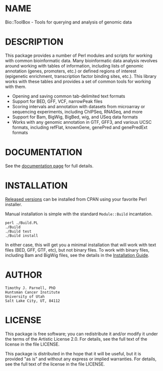 # NAME

Bio::ToolBox - Tools for querying and analysis of genomic data

# DESCRIPTION

This package provides a number of Perl modules and scripts for working 
with common bioinformatic data. Many bioinformatic data analysis revolves 
around working with tables of information, including lists of 
genomic annotation (genes, promoters, etc.) or defined regions 
of interest (epigenetic enrichment, transcription factor binding 
sites, etc.). This library works with these tables and provides 
a set of common tools for working with them.

- Opening and saving common tab-delimited text formats
- Support for BED, GFF, VCF, narrowPeak files
- Scoring intervals and annotation with datasets from microarray or sequencing
experiments, including ChIPSeq, RNASeq, and more
- Support for Bam, BigWig, BigBed, wig, and USeq data formats
- Works with any genomic annotation in GTF, GFF3, and various UCSC formats, including
refFlat, knownGene, genePred and genePredExt formats

# DOCUMENTATION

See the [documentation page](https://tjparnell.github.io/biotoolbox) for full details.

# INSTALLATION

[Released versions](https://metacpan.org/pod/Bio::ToolBox) can be installed 
from CPAN using your favorite Perl installer.

Manual installation is simple with the standard `Module::Build` incantation. 

    perl ./Build.PL
    ./Build
    ./Build test
    ./Build install

In either case, this will get you a minimal installation that will work with 
text files (BED, GFF, GTF, etc), but not binary files. To work with binary files,
including Bam and BigWig files, see the details in the
[Installation Guide](https://tjparnell.github.io/biotoolbox/AdvancedInstallation.html).

# AUTHOR

	Timothy J. Parnell, PhD
	Huntsman Cancer Institute
	University of Utah
	Salt Lake City, UT, 84112

# LICENSE

This package is free software; you can redistribute it and/or modify
it under the terms of the Artistic License 2.0. For details, see the
full text of the license in the file LICENSE.

This package is distributed in the hope that it will be useful, but it
is provided "as is" and without any express or implied warranties. For
details, see the full text of the license in the file LICENSE.
